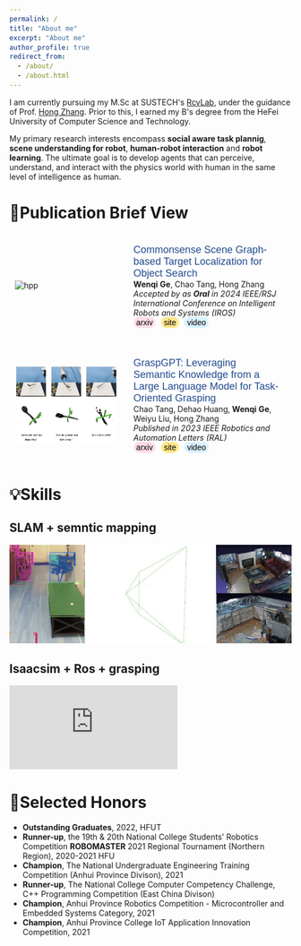 ```yaml
---
permalink: /
title: "About me"
excerpt: "About me"
author_profile: true
redirect_from: 
  - /about/
  - /about.html
---
```


I am currently pursuing my M.Sc at SUSTECH's [RcvLab](https://rcvlab.eee.sustech.edu.cn/), under the guidance of Prof. [Hong Zhang](https://faculty.sustech.edu.cn/?tagid=zhangh33&iscss=1&snapid=1&orderby=date&go=2&lang=en). Prior to this, I earned my B's degree from the HeFei University of Computer Science and Technology.

My primary research interests encompass **social aware task plannig**, **scene understanding for robot**, **human-robot interaction** and **robot learning**. The ultimate goal is to develop agents that can perceive, understand, and interact with the physics world with human in the same level of intelligence as human.

<!-- If you have any good ideas or cooperation intentions, please feel free to contact me at 12232112@mail.sustech.edu.cn :) -->
  

📝Publication Brief View
======
<html>

<style>
  .custom-link {
    background-color: #e0e0e0; /* Light grey background */
    border-radius: 20px; /* Rounded corners */
    padding: 2px 5px; /* Padding around the text */
    color: #000; /* Text color */
    text-decoration: none; /* Remove underline */
    font-family: Arial, sans-serif; /* Font style */
    font-size: 14px; /* Font size */
    margin-right: 6px; /* Space between buttons */
  }

  .custom-link.arxiv {
    background-color: #ffdde8; /* Color for arxiv */
  }

  .custom-link.web {
    background-color: #ffe88b; /* Color for web */
  }

  .custom-link.video {
    background-color: #d8f2ff; /* Color for web */
  }

  .custom-link:hover {
    opacity: 0.8; /* Slightly fade on hover */
  }

  papertitle {
    font-size: 18px; /* Increased font size */
    color: #224b8d;
    font-weight: inherit; /* Optional: make it bold */
    font-family: Arial, sans-serif; /* Apply a font family */
  }
.page {
  padding-right: 8% !important; /* 强制优先应用此样式 */
}

</style>

<table style="width:100%;border:0px;border-spacing:0px;border-collapse:separate;margin-right:auto;margin-left:auto;">
      <tr onmouseout="nightsight_stop()" onmouseover="nightsight_start()">
        <td style="padding:10px;width:40%;vertical-align:middle;border-left-style:none;border-bottom-style:none;border-top-style:none;border-right-style:none">
          <img src="../images/CSG-gif.gif" alt="hpp" style="border-style: none" >
        </td>
        <td style="padding:20px;width:75%;vertical-align:middle;border-left-style:none;border-bottom-style:none;border-top-style:none;border-right-style:none">
            <papertitle>Commonsense Scene Graph-based Target Localization for Object Search</papertitle>
          <br>
            <strong>Wenqi Ge</strong>, Chao Tang, Hong Zhang
          <br>
          <em>Accepted by as <strong>Oral</strong> in 2024 IEEE/RSJ International Conference on Intelligent Robots and Systems (IROS)</em><br>
          <a href="https://arxiv.org/abs/2404.00343" target="_blank" class="custom-link arxiv">arxiv</a>
          <a href="https://sites.google.com/view/csg-os"  target="_blank" class="custom-link web">site</a>
          <a href="https://www.youtube.com/watch?v=W_fRpC8F86Y" target="_blank" class="custom-link video">video</a>
        </td>
      </tr>
</table>


<table style="width:100%;border:0px;border-spacing:0px;border-collapse:separate;margin-right:auto;margin-left:auto;">
  <tr onmouseout="nightsight_stop()" onmouseover="nightsight_start()">
    <td style="padding:10px;width:40%;vertical-align:middle;border-left-style:none;border-bottom-style:none;border-top-style:none;border-right-style:none">
      <img src="../images/graspGPT.gif" alt="hpp" style="border-style: none">
    </td>
    <td style="padding:20px;width:75%;vertical-align:middle;border-left-style:none;border-bottom-style:none;border-top-style:none;border-right-style:none">
      <papertitle>GraspGPT: Leveraging Semantic Knowledge from a Large Language Model for Task-Oriented Grasping</papertitle>
      <br>
      Chao Tang, Dehao Huang, <strong>Wenqi Ge</strong>, Weiyu Liu, Hong Zhang
      <br>
      <em>Published in 2023 IEEE Robotics and Automation Letters (RAL)</em><br>
      <a href="https://arxiv.org/abs/2307.13204" target="_blank" class="custom-link arxiv">arxiv</a>
      <a href="https://sites.google.com/view/graspgpt/"  target="_blank" class="custom-link web">site</a>
      <a href="https://www.youtube.com/watch?v=qq0DMdHRw1E" target="_blank" class="custom-link video">video</a>
    </td>
  </tr>
</table>



</html>


💡Skills
======
<html>
<!-- <a href="#slam-map-building"></a> -->
<h2 id="slam-map-building">SLAM + semntic mapping</h2>


<img src="../images/semantic-map.gif" alt="hpp" style="border-style: none" >




<!-- <a href="#grasp-ros"></a> -->
<h2 id="grasp-ros">Isaacsim + Ros + grasping</h2>

<!-- <video src="../images/isaacall.mp4" style="width:100%; height:auto;" controls autoplay loop muted playsinline></video> -->
<iframe src="https://youtu.be/R2Vmqb0JUI4" 
   frameborder="0" allow="accelerometer; autoplay; encrypted-media; gyroscope; picture-in-picture" allowfullscreen>
</iframe>
</html>



🍻Selected Honors
======
* **Outstanding Graduates**, 2022, HFUT
* **Runner-up**, the 19th & 20th National College Students’ Robotics Competition **ROBOMASTER** 2021 Regional Tournament (Northern Region), 2020-2021 HFU
* **Champion**, The National Undergraduate Engineering Training Competition (Anhui Province Divison), 2021
* **Runner-up**, The National College Computer Competency Challenge, C++ Programming Competition (East China Divison)
* **Champion**, Anhui Province Robotics Competition - Microcontroller and Embedded Systems Category, 2021
* **Champion**, Anhui Province College IoT Application Innovation Competition, 2021


